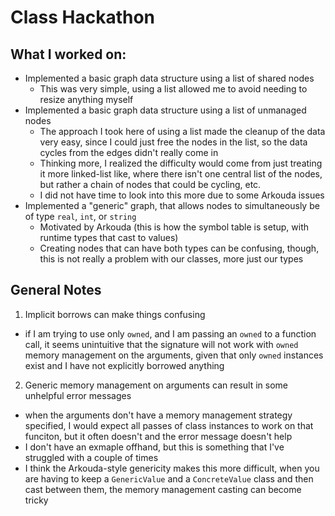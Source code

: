 # Class Hackathon

## What I worked on:

- Implemented a basic graph data structure using a list of shared nodes
  - This was very simple, using a list allowed me to avoid needing to resize anything myself
- Implemented a basic graph data structure using a list of unmanaged nodes
  - The approach I took here of using a list made the cleanup of the data very easy, since I could just free the nodes in the list, so the data cycles from the edges didn't really come in
  - Thinking more, I realized the difficulty would come from just treating it more linked-list like, where there isn't one central list of the nodes, but rather a chain of nodes that could be cycling, etc.
  - I did not have time to look into this more due to some Arkouda issues
- Implemented a "generic" graph, that allows nodes to simultaneously be of type `real`, `int`, or `string`
  - Motivated by Arkouda (this is how the symbol table is setup, with runtime types that cast to values)
  - Creating nodes that can have both types can be confusing, though, this is not really a problem with our classes, more just our types

## General Notes

1. Implicit borrows can make things confusing
  - if I am trying to use only `owned`, and I am passing an `owned` to a function call, it seems unintuitive that the signature will not work with `owned` memory management on the arguments, given that only `owned` instances exist and I have not explicitly borrowed anything
2. Generic memory management on arguments can result in some unhelpful error messages
  - when the arguments don't have a memory management strategy specified, I would expect all passes of class instances to work on that funciton, but it often doesn't and the error message doesn't help
  - I don't have an exmaple offhand, but this is something that I've struggled with a couple of times
  - I think the Arkouda-style genericity makes this more difficult, when you are having to keep a `GenericValue` and a `ConcreteValue` class and then cast between them, the memory management casting can become tricky
